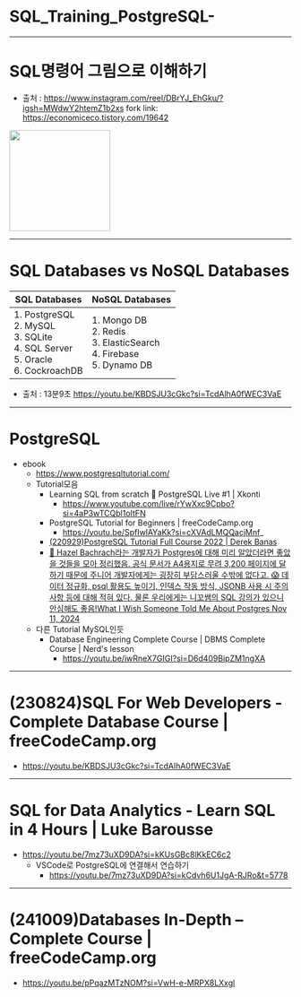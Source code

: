# SQL_Training_PostgreSQL-

<hr />

# SQL명령어 그림으로 이해하기
- 출처 : https://www.instagram.com/reel/DBrYJ_EhGku/?igsh=MWdwY2htemZ1b2xs
fork link: https://economiceco.tistory.com/19642
<img width=180px src="https://github.com/user-attachments/assets/0da8b29c-bad8-4f4e-9857-f683e336744e" />

<hr />

# SQL Databases vs NoSQL Databases

|SQL Databases|NoSQL Databases|
|-|-|
|1. PostgreSQL<br>2. MySQL<br>3. SQLite<br>4. SQL Server<br>5. Oracle<br>6. CockroachDB|1. Mongo DB<br>2. Redis<br>3. ElasticSearch<br>4. Firebase<br>5. Dynamo DB|

- 출처 : 13분9초 https://youtu.be/KBDSJU3cGkc?si=TcdAlhA0fWEC3VaE

<hr />

# PostgreSQL
- ebook
  - https://www.postgresqltutorial.com/
  - Tutorial모음
    - Learning SQL from scratch 🔴 PostgreSQL Live #1 | Xkonti
      - https://www.youtube.com/live/rYwXxc9Cpbo?si=4aP3wTCQbl1oItFN
    - PostgreSQL Tutorial for Beginners | freeCodeCamp.org
      -  https://youtu.be/SpfIwlAYaKk?si=cXVAdLMQQacjMnf_
    - [(220929)PostgreSQL Tutorial Full Course 2022 | Derek Banas](https://youtu.be/85pG_pDkITY?si=x8asVdoWzfnlFT0p)
    - [🐘 Hazel Bachrach라는 개발자가 Postgres에 대해 미리 알았더라면 좋았을 것들을 모아 정리했음. 공식 문서가 A4용지로 무려 3,200 페이지에 달하기 때문에 주니어 개발자에게는 굉장히 부담스러울 수밖에 없다고. 😱 데이터 정규화, psql 활용도 높이기, 인덱스 작동 방식, JSONB 사용 시 주의사항 등에 대해 적혀 있다. 물론 우리에게는 니꼬쌤의 SQL 강의가 있으니 안심해도 좋음!What I Wish Someone Told Me About Postgres Nov 11, 2024](https://challahscript.com/what_i_wish_someone_told_me_about_postgres)
  - 다른 Tutorial MySQL인듯
    - Database Engineering Complete Course | DBMS Complete Course | Nerd's lesson
      - https://youtu.be/iwRneX7GIGI?si=D6d409BipZM1ngXA



<hr>

# (230824)SQL For Web Developers - Complete Database Course | freeCodeCamp.org
- https://youtu.be/KBDSJU3cGkc?si=TcdAlhA0fWEC3VaE

<hr />

# SQL for Data Analytics - Learn SQL in 4 Hours | Luke Barousse
- https://youtu.be/7mz73uXD9DA?si=kKUsGBc8lKkEC6c2
  - VSCode로 PostgreSQL에 연결해서 연습하기
    - https://youtu.be/7mz73uXD9DA?si=kCdvh6U1JgA-RJRo&t=5778 

<hr />

# (241009)Databases In-Depth – Complete Course | freeCodeCamp.org
- https://youtu.be/pPqazMTzNOM?si=VwH-e-MRPX8LXxgl
